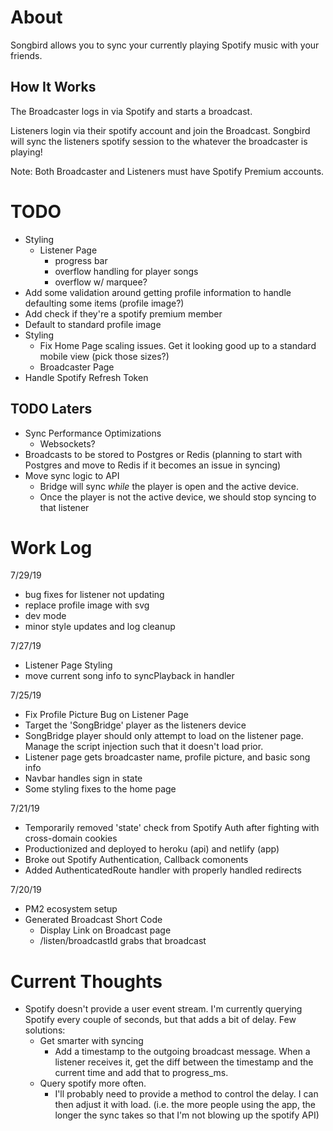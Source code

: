 # About

Songbird allows you to sync your currently playing Spotify music with your friends.

## How It Works

The Broadcaster logs in via Spotify and starts a broadcast.

Listeners login via their spotify account and join the Broadcast. Songbird will sync the listeners spotify session to the whatever the broadcaster is playing!

Note: Both Broadcaster and Listeners must have Spotify Premium accounts.

# TODO

- Styling
  - Listener Page
    - progress bar
    - overflow handling for player songs
    - overflow w/ marquee?
- Add some validation around getting profile information to handle defaulting some items (profile image?)
- Add check if they're a spotify premium member
- Default to standard profile image
- Styling
  - Fix Home Page scaling issues. Get it looking good up to a standard mobile view (pick those sizes?)
  - Broadcaster Page
- Handle Spotify Refresh Token

## TODO Laters

- Sync Performance Optimizations
  - Websockets?
- Broadcasts to be stored to Postgres or Redis (planning to start with Postgres and move to Redis if it becomes an issue in syncing)
- Move sync logic to API
  - Bridge will sync _while_ the player is open and the active device.
  - Once the player is not the active device, we should stop syncing to that listener

# Work Log

7/29/19

- bug fixes for listener not updating
- replace profile image with svg
- dev mode
- minor style updates and log cleanup

7/27/19

- Listener Page Styling
- move current song info to syncPlayback in handler

7/25/19

- Fix Profile Picture Bug on Listener Page
- Target the 'SongBridge' player as the listeners device
- SongBridge player should only attempt to load on the listener page. Manage the script injection such that it doesn't load prior.
- Listener page gets broadcaster name, profile picture, and basic song info
- Navbar handles sign in state
- Some styling fixes to the home page

7/21/19

- Temporarily removed 'state' check from Spotify Auth after fighting with cross-domain cookies
- Productionized and deployed to heroku (api) and netlify (app)
- Broke out Spotify Authentication, Callback comonents
- Added AuthenticatedRoute handler with properly handled redirects

7/20/19

- PM2 ecosystem setup
- Generated Broadcast Short Code
  - Display Link on Broadcast page
  - /listen/broadcastId grabs that broadcast

# Current Thoughts

- Spotify doesn't provide a user event stream. I'm currently querying Spotify every couple of seconds, but that adds a bit of delay. Few solutions:
  - Get smarter with syncing
    - Add a timestamp to the outgoing broadcast message. When a listener receives it, get the diff between the timestamp and the current time and add that to progress_ms.
  - Query spotify more often.
    - I'll probably need to provide a method to control the delay. I can then adjust it with load. (i.e. the more people using the app, the longer the sync takes so that I'm not blowing up the spotify API)
